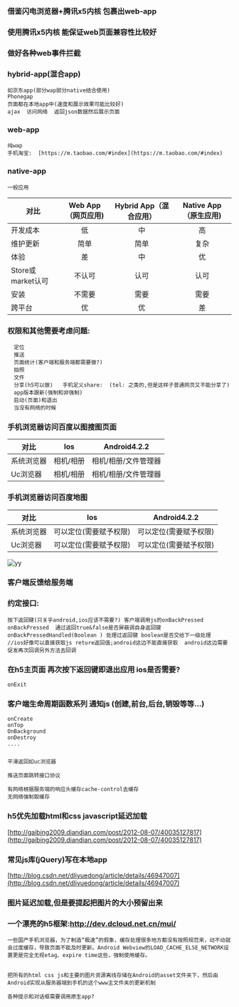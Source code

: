 ### 借鉴闪电浏览器+腾讯x5内核 包裹出web-app
### 使用腾讯x5内核 能保证web页面兼容性比较好
### 做好各种web事件拦截

### hybrid-app(混合app)
    如京东app(部分wap部分native结合使用)
    Phonegap
    页面都在本地app中(速度和展示效果可能比较好)
    ajax  访问网络  返回json数据然后展示页面

### web-app
    纯wap
    手机淘宝:  [https://m.taobao.com/#index](https://m.taobao.com/#index)

### native-app
    一般应用



| 对比       |  Web App（网页应用)          |Hybrid App（混合应用）|Native App（原生应用)|
| ------------- |:-------------:|:-------------:|:-------------:|
|开发成本 |低  |中  |高  |
|维护更新 |简单|简单|复杂|
|体验     |差  |中  |优  |
|Store或market认可|不认可|认可|认可|
|安装         |不需要    |需要|需要|
|跨平台       |优         |优 |差  |





### 权限和其他需要考虑问题:
      定位
      推送
      页面统计(客户端和服务端都需要做?)
      拍照
      文件
      分享(h5可以做)   手机定义share:  (tel: 之类的,但是这样子普通网页又不能分享了)   
      app版本跟新(强制和非强制)
      启动(页面)和退出
      当没有网络的时候


### 手机浏览器访问百度以图搜图页面

| 对比       | Ios           |Android4.2.2|
| ------------- |:-------------:|:-------------:|
|系统浏览器|相机/相册|相机/相册/文件管理器|
|Uc浏览器|相机/相册|相机/相册/文件管理器|

### 手机浏览器访问百度地图

| 对比       | Ios           |Android4.2.2|
| ------------- |:-------------:|:-------------:|
|系统浏览器|可以定位(需要赋予权限)|可以定位(需要赋予权限)|
|Uc浏览器|可以定位(需要赋予权限)|可以定位(需要赋予权限)|



![yy](https://raw.githubusercontent.com/FangWW/lightning-browser-gsy/master/58_view.png "yy")





### 客户端反馈给服务端
### 约定接口:
    按下返回键(只关乎android,ios应该不需要?) 客户端调用js的onBackPressed
    onBackPressed  通过返回true&false是否屏蔽调自身返回键
    onBackPressedHandled(Boolean ) 处理过返回键 boolean是否交给下一级处理
    //ios好像可以直接获取js reture返回值;android这边不能直接获取  android这边需要促发再次回调另外方法去回调

### 在h5主页面 再次按下返回键即退出应用 ios是否需要?
    onExit

### 客户端生命周期函数系列  通知js (创建,前台,后台,销毁等等...)
    onCreate
    onTop
    OnBackground
    onDestroy
    ....

###
    平滑返回如uc浏览器 
    
    推送页面跳转接口协议 
    
    有网络根据服务端的响应头缓存cache-control去缓存
    无网络强制取缓存


### h5优先加载html和css   javascript延迟加载
[http://gaibing2009.diandian.com/post/2012-08-07/40035127817](http://gaibing2009.diandian.com/post/2012-08-07/40035127817)
### 常见js库(jQuery)写在本地app
[http://blog.csdn.net/dliyuedong/article/details/46947007](http://blog.csdn.net/dliyuedong/article/details/46947007)

### 图片延迟加载,但是要提起把图片的大小预留出来

### 一个漂亮的h5框架:http://dev.dcloud.net.cn/mui/

    一些国产手机浏览器，为了制造“极速”的假象，缓存处理很多地方都没有按照规范来，动不动就会过度缓存，导致页面不能及时更新。Android Webview的LOAD_CACHE_ELSE_NETWORK设置更是完全无视etag、expire time这些，强制使用缓存。


    把所有的html css js和主要的图片资源离线存储在Android的asset文件夹下，然后由Android实现从服务器端到手机的这个www主文件夹的更新机制
 
    各种提示和对话框需要调用原生app?


